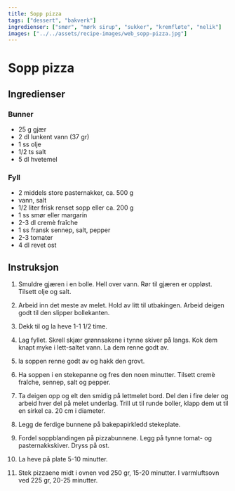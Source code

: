 ```yaml
---
title: Sopp pizza
tags: ["dessert", "bakverk"]
ingredienser: ["smør", "mørk sirup", "sukker", "kremfløte", "nelik"]
images: ["../../assets/recipe-images/web_sopp-pizza.jpg"]
---
```


# Sopp pizza

## Ingredienser

### Bunner

- 25 g gjær
- 2 dl lunkent vann (37 gr)
- 1 ss olje
- 1/2 ts salt
- 5 dl hvetemel

### Fyll

- 2 middels store pasternakker, ca. 500 g
- vann, salt
- 1/2 liter frisk renset sopp eller ca. 200 g
- 1 ss smør eller margarin
- 2-3 dl cremè fraîche
- 1 ss fransk sennep, salt, pepper
- 2-3 tomater
- 4 dl revet ost

## Instruksjon

1. Smuldre gjæren i en bolle. Hell over vann. Rør til gjæren er oppløst. Tilsett olje og salt.

2. Arbeid inn det meste av melet. Hold av litt til utbakingen. Arbeid deigen godt til den slipper bollekanten.

3. Dekk til og la heve 1-1 1/2 time.

4. Lag fyllet. Skrell skjær grønnsakene i tynne skiver på langs. Kok dem knapt myke i lett-saltet vann. La dem renne godt av.

5. la soppen renne godt av og hakk den grovt.

6. Ha soppen i en stekepanne og fres den noen minutter. Tilsett cremè fraîche, sennep, salt og pepper.

7. Ta deigen opp og elt den smidig på lettmelet bord. Del den i fire deler og arbeid hver del på melet underlag. Trill ut til runde boller, klapp dem ut til en sirkel ca. 20 cm i diameter.

8. Legg de ferdige bunnene på bakepapirkledd stekeplate.

9. Fordel soppblandingen på pizzabunnene. Legg på tynne tomat- og pasternakkskiver. Dryss på ost.

10. La heve på plate 5-10 minutter.

11. Stek pizzaene midt i ovnen ved 250 gr, 15-20 minutter. I varmluftsovn ved 225 gr, 20-25 minutter.
